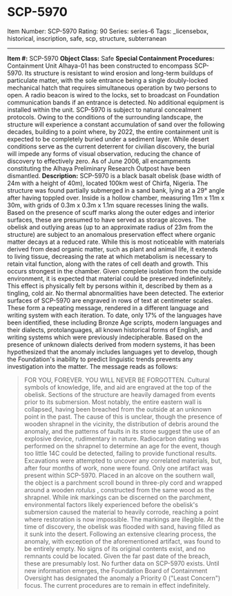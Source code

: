 # SCP-5970
Item Number: SCP-5970
Rating: 90
Series: series-6
Tags: _licensebox, historical, inscription, safe, scp, structure, subterranean

---

**Item #:** SCP-5970
**Object Class:** Safe
**Special Containment Procedures:** Containment Unit Alhaya-01 has been constructed to encompass SCP-5970. Its structure is resistant to wind erosion and long-term buildups of particulate matter, with the sole entrance being a single doubly-locked mechanical hatch that requires simultaneous operation by two persons to open. A radio beacon is wired to the locks, set to broadcast on Foundation communication bands if an entrance is detected. No additional equipment is installed within the unit.
SCP-5970 is subject to natural concealment protocols. Owing to the conditions of the surrounding landscape, the structure will experience a constant accumulation of sand over the following decades, building to a point where, by 2022, the entire containment unit is expected to be completely buried under a sediment layer. While desert conditions serve as the current deterrent for civilian discovery, the burial will impede any forms of visual observation, reducing the chance of discovery to effectively zero.
As of June 2006, all encampments constituting the Alhaya Preliminary Research Outpost have been dismantled.
**Description:** SCP-5970 is a black basalt obelisk (base width of 24m with a height of 40m), located 100km west of Chirfa, Nigeria. The structure was found partially submerged in a sand bank, lying at a 29° angle after having toppled over. Inside is a hollow chamber, measuring 11m x 11m x 30m, with grids of 0.3m x 0.3m x 1.1m square recesses lining the walls. Based on the presence of scuff marks along the outer edges and interior surfaces, these are presumed to have served as storage alcoves.
The obelisk and outlying areas (up to an approximate radius of 23m from the structure) are subject to an anomalous preservation effect where organic matter decays at a reduced rate. While this is most noticeable with materials derived from dead organic matter, such as plant and animal life, it extends to living tissue, decreasing the rate at which metabolism is necessary to retain vital function, along with the rates of cell death and growth. This occurs strongest in the chamber. Given complete isolation from the outside environment, it is expected that material could be preserved indefinitely. This effect is physically felt by persons within it, described by them as a tingling, cold air. No thermal abnormalities have been detected.
The exterior surfaces of SCP-5970 are engraved in rows of text at centimeter scales. These form a repeating message, rendered in a different language and writing system with each iteration. To date, only 17% of the languages have been identified, these including Bronze Age scripts, modern languages and their dialects, protolanguages, all known historical forms of English, and writing systems which were previously indecipherable. Based on the presence of unknown dialects derived from modern systems, it has been hypothesized that the anomaly includes languages yet to develop, though the Foundation's inability to predict linguistic trends prevents any investigation into the matter.
The message reads as follows:
> FOR YOU, FOREVER.
> YOU WILL NEVER BE FORGOTTEN.
Cultural symbols of knowledge, life, and aid are engraved at the top of the obelisk.
Sections of the structure are heavily damaged from events prior to its submersion. Most notably, the entire eastern wall is collapsed, having been breached from the outside at an unknown point in the past. The cause of this is unclear, though the presence of wooden shrapnel in the vicinity, the distribution of debris around the anomaly, and the patterns of faults in its stone suggest the use of an explosive device, rudimentary in nature. Radiocarbon dating was performed on the shrapnel to determine an age for the event, though too little 14C could be detected, failing to provide functional results. Excavations were attempted to uncover any correlated materials, but, after four months of work, none were found.
Only one artifact was present within SCP-5970. Placed in an alcove on the southern wall, the object is a parchment scroll bound in three-ply cord and wrapped around a wooden _rotulus_ , constructed from the same wood as the shrapnel. While ink markings can be discerned on the parchment, environmental factors likely experienced before the obelisk's submersion caused the material to heavily corrode, reaching a point where restoration is now impossible. The markings are illegible.
At the time of discovery, the obelisk was flooded with sand, having filled as it sunk into the desert. Following an extensive clearing process, the anomaly, with exception of the aforementioned artifact, was found to be entirely empty. No signs of its original contents exist, and no remnants could be located. Given the far past date of the breach, these are presumably lost.
No further data on SCP-5970 exists. Until new information emerges, the Foundation Board of Containment Oversight has designated the anomaly a Priority 0 ("Least Concern") focus.
The current procedures are to remain in effect indefinitely.